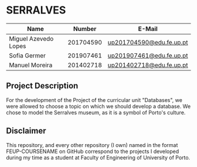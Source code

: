 # SERRALVES

| Name                 | Number    | E-Mail                 |
| -------------------- | --------- | ---------------------- |
| Miguel Azevedo Lopes | 201704590 |up201704590@edu.fe.up.pt|
| Sofia Germer         | 201907461 |up201907461@edu.fe.up.pt|
| Manuel Moreira       | 201402718 |up201402718@edu.fe.up.pt|


## Project Description

For the development of the Project of the curricular unit "Databases", we were allowed to choose a topic on which we should develop a database.
We chose to model the Serralves museum, as it is a symbol of Porto's culture.

## Disclaimer 

This repository, and every other repository (I own) named in the format FEUP-COURSENAME on GitHub correspond to the projects I developed during my time as a student at Faculty of Engineering of University of Porto.
